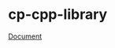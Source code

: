# cp-cpp-library

[Document](https://niuez.github.io/cp-cpp-library/data_structures/segment_tree/segment_tree.html)
